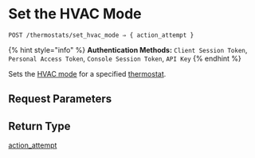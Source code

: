 # Set the HVAC Mode

```
POST /thermostats/set_hvac_mode ⇒ { action_attempt }
```

{% hint style="info" %}
**Authentication Methods:** `Client Session Token`, `Personal Access Token`, `Console Session Token`, `API Key`
{% endhint %}

Sets the [HVAC mode](https://docs.seam.co/latest/capability-guides/thermostats/configure-current-climate-settings) for a specified [thermostat](https://docs.seam.co/latest/capability-guides/thermostats).

## Request Parameters

## Return Type

[action\_attempt](./)
